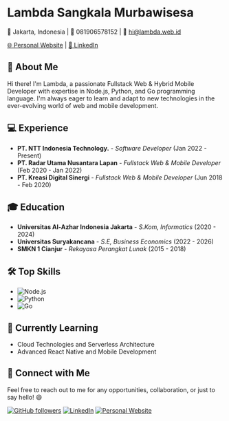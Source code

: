 # Lambda Sangkala Murbawisesa

📍 Jakarta, Indonesia | 📱 081906578152 | 📧 hi@lambda.web.id

[🌐 Personal Website](https://lambda.web.id) | [🔗 LinkedIn](https://linkedin.com/in/lambdasangkala)

## 👋 About Me

Hi there! I'm Lambda, a passionate Fullstack Web & Hybrid Mobile Developer with expertise in Node.js, Python, and Go programming language. I'm always eager to learn and adapt to new technologies in the ever-evolving world of web and mobile development.

## 💻 Experience

- **PT. NTT Indonesia Technology.** - *Software Developer* (Jan 2022 - Present)
- **PT. Radar Utama Nusantara Lapan** - *Fullstack Web & Mobile Developer* (Feb 2020 - Jan 2022)
- **PT. Kreasi Digital Sinergi** - *Fullstack Web & Mobile Developer* (Jun 2018 - Feb 2020)

## 🎓 Education

- **Universitas Al-Azhar Indonesia Jakarta** - *S.Kom, Informatics* (2020 - 2024)
- **Universitas Suryakancana** - *S.E, Business Economics* (2022 - 2026)
- **SMKN 1 Cianjur** - *Rekayasa Perangkat Lunak* (2015 - 2018)

## 🛠️ Top Skills

- ![Node.js](https://img.shields.io/badge/-Node.js-339933?style=flat&logo=node.js&logoColor=white)
- ![Python](https://img.shields.io/badge/-Python-3776AB?style=flat&logo=python&logoColor=white)
- ![Go](https://img.shields.io/badge/-Go-00ADD8?style=flat&logo=go&logoColor=white)

## 🌱 Currently Learning

- Cloud Technologies and Serverless Architecture
- Advanced React Native and Mobile Development

## 🤝 Connect with Me

Feel free to reach out to me for any opportunities, collaboration, or just to say hello! 😄

[![GitHub followers](https://img.shields.io/github/followers/juankair?label=Follow&style=social)](https://github.com/juankair)
[![LinkedIn](https://img.shields.io/badge/-LinkedIn-blue?style=flat&logo=linkedin&logoColor=white)](www.linkedin.com/in/lambdasangkala)
[![Personal Website](https://img.shields.io/badge/-Personal%20Website-blueviolet?style=flat)](lambda.web.id)
